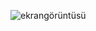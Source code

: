 
![ekrangörüntüsü](https://github.com/sevdenurs/website_odevi/assets/119888860/7a7b7bc4-51e8-40b9-82a9-38ff7f068b0f)

